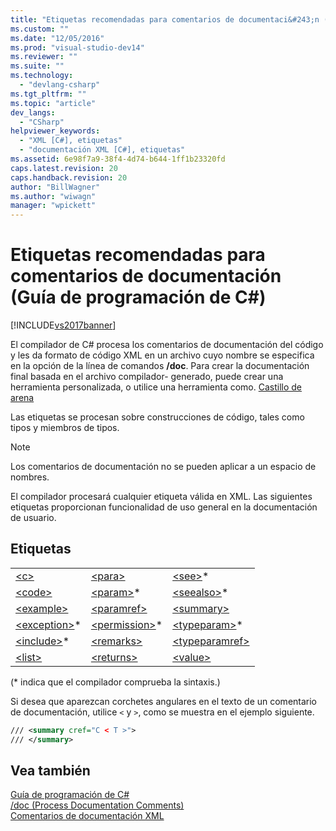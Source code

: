 ```yaml
---
title: "Etiquetas recomendadas para comentarios de documentaci&#243;n (Gu&#237;a de programaci&#243;n de C#) | Microsoft Docs"
ms.custom: ""
ms.date: "12/05/2016"
ms.prod: "visual-studio-dev14"
ms.reviewer: ""
ms.suite: ""
ms.technology: 
  - "devlang-csharp"
ms.tgt_pltfrm: ""
ms.topic: "article"
dev_langs: 
  - "CSharp"
helpviewer_keywords: 
  - "XML [C#], etiquetas"
  - "documentación XML [C#], etiquetas"
ms.assetid: 6e98f7a9-38f4-4d74-b644-1ff1b23320fd
caps.latest.revision: 20
caps.handback.revision: 20
author: "BillWagner"
ms.author: "wiwagn"
manager: "wpickett"
---
```

# Etiquetas recomendadas para comentarios de documentaci&#243;n (Gu&#237;a de programaci&#243;n de C#)
[!INCLUDE[vs2017banner](../../../csharp/includes/vs2017banner.md)]

El compilador de C\# procesa los comentarios de documentación del código y les da formato de código XML en un archivo cuyo nombre se especifica en la opción de la línea de comandos **\/doc**.  Para crear la documentación final basada en el archivo compilador\- generado, puede crear una herramienta personalizada, o utilice una herramienta como. [Castillo de arena](http://shfb.codeplex.com/)  
  
 Las etiquetas se procesan sobre construcciones de código, tales como tipos y miembros de tipos.  
  
> [!NOTE]
>  Los comentarios de documentación no se pueden aplicar a un espacio de nombres.  
  
 El compilador procesará cualquier etiqueta válida en XML.  Las siguientes etiquetas proporcionan funcionalidad de uso general en la documentación de usuario.  
  
## Etiquetas  
  
||||  
|-|-|-|  
|[\<c\>](../../../csharp/programming-guide/xmldoc/code-inline.md)|[\<para\>](../../../csharp/programming-guide/xmldoc/para.md)|[\<see\>](../../../csharp/programming-guide/xmldoc/see.md)\*|  
|[\<code\>](../../../csharp/programming-guide/xmldoc/code.md)|[\<param\>](../../../csharp/programming-guide/xmldoc/param.md)\*|[\<seealso\>](../../../csharp/programming-guide/xmldoc/seealso.md)\*|  
|[\<example\>](../../../csharp/programming-guide/xmldoc/example.md)|[\<paramref\>](../../../csharp/programming-guide/xmldoc/paramref.md)|[\<summary\>](../../../csharp/programming-guide/xmldoc/summary.md)|  
|[\<exception\>](../../../csharp/programming-guide/xmldoc/exception.md)\*|[\<permission\>](../../../csharp/programming-guide/xmldoc/permission.md)\*|[\<typeparam\>](../../../csharp/programming-guide/xmldoc/typeparam.md)\*|  
|[\<include\>](../../../csharp/programming-guide/xmldoc/include.md)\*|[\<remarks\>](../../../csharp/programming-guide/xmldoc/remarks.md)|[\<typeparamref\>](../../../csharp/programming-guide/xmldoc/typeparamref.md)|  
|[\<list\>](../../../csharp/programming-guide/xmldoc/list.md)|[\<returns\>](../../../csharp/programming-guide/xmldoc/returns.md)|[\<value\>](../../../csharp/programming-guide/xmldoc/value.md)|  
  
 \(\* indica que el compilador comprueba la sintaxis.\)  
  
 Si desea que aparezcan corchetes angulares en el texto de un comentario de documentación, utilice `<` y `>`, como se muestra en el ejemplo siguiente.  
  
```xml  
/// <summary cref="C < T >">  
/// </summary>  
```  
  
## Vea también  
 [Guía de programación de C\#](../../../csharp/programming-guide/index.md)   
 [\/doc \(Process Documentation Comments\)](../../../csharp/language-reference/compiler-options/doc-compiler-option.md)   
 [Comentarios de documentación XML](../../../csharp/programming-guide/xmldoc/xml-documentation-comments.md)